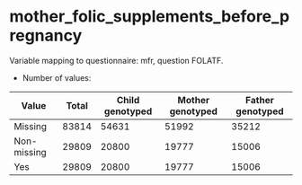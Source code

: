 # mother_folic_supplements_before_pregnancy
Variable mapping to questionnaire: mfr, question FOLATF.
- Number of values:

| Value | Total | Child genotyped | Mother genotyped | Father genotyped |
| ----- | ----- | --------------- | ---------------- | ---------------- |
| Missing | 83814 | 54631 | 51992 | 35212 |
| Non-missing | 29809 | 20800 | 19777 | 15006 |
| Yes | 29809 | 20800 | 19777 |15006 |



